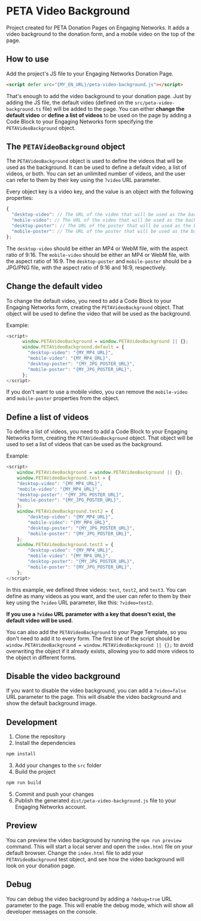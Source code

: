 # PETA Video Background

Project created for PETA Donation Pages on Engaging Networks. It adds a video background to the donation form, and a mobile video on the top of the page.

## How to use

Add the project's JS file to your Engaging Networks Donation Page.

```html
<script defer src="{MY_EN_URL}/peta-video-background.js"></script>
```

That's enough to add the video background to your donation page. Just by adding the JS file, the default video (defined on the `src/peta-video-background.ts` file) will be added to the page. You can either **change the default video** or **define a list of videos** to be used on the page by adding a Code Block to your Engaging Networks form specifying the `PETAVideoBackground` object.

## The `PETAVideoBackground` object

The `PETAVideoBackground` object is used to define the videos that will be used as the background. It can be used to define a default video, a list of videos, or both.
You can set an unlimited number of videos, and the user can refer to them by their key using the `?video` URL parameter.

Every object key is a video key, and the value is an object with the following properties:

```javascript
{
  "desktop-video": // The URL of the video that will be used as the background on desktop
  "mobile-video": // The URL of the video that will be used as the background on mobile
  "desktop-poster": // The URL of the poster that will be used as the background on desktop
  "mobile-poster": // The URL of the poster that will be used as the background on mobile
};
```

The `desktop-video` should be either an MP4 or WebM file, with the aspect ratio of 9:16. The `mobile-video` should be either an MP4 or WebM file, with the aspect ratio of 16:9. The `desktop-poster` and `mobile-poster` should be a JPG/PNG file, with the aspect ratio of 9:16 and 16:9, respectively.

## Change the default video

To change the default video, you need to add a Code Block to your Engaging Networks form, creating the `PETAVideoBackground` object. That object will be used to define the video that will be used as the background.

Example:

```javascript
<script>
      window.PETAVideoBackground = window.PETAVideoBackground || {};
      window.PETAVideoBackground.default = {
        "desktop-video": "{MY_MP4_URL}",
        "mobile-video": "{MY_MP4_URL}",
        "desktop-poster": "{MY_JPG_POSTER_URL}",
        "mobile-poster": "{MY_JPG_POSTER_URL}",
      };
</script>
```

If you don't want to use a mobile video, you can remove the `mobile-video` and `mobile-poster` properties from the object.

## Define a list of videos

To define a list of videos, you need to add a Code Block to your Engaging Networks form, creating the `PETAVideoBackground` object. That object will be used to set a list of videos that can be used as the background.

Example:

```javascript
<script>
    window.PETAVideoBackground = window.PETAVideoBackground || {};
    window.PETAVideoBackground.test = {
    "desktop-video": "{MY_MP4_URL}",
    "mobile-video": "{MY_MP4_URL}",
    "desktop-poster": "{MY_JPG_POSTER_URL}",
    "mobile-poster": "{MY_JPG_POSTER_URL}",
    };
    window.PETAVideoBackground.test2 = {
        "desktop-video": "{MY_MP4_URL}",
        "mobile-video": "{MY_MP4_URL}",
        "desktop-poster": "{MY_JPG_POSTER_URL}",
        "mobile-poster": "{MY_JPG_POSTER_URL}",
    };
    window.PETAVideoBackground.test3 = {
        "desktop-video": "{MY_MP4_URL}",
        "mobile-video": "{MY_MP4_URL}",
        "desktop-poster": "{MY_JPG_POSTER_URL}",
        "mobile-poster": "{MY_JPG_POSTER_URL}",
    };
</script>
```

In this example, we defined three videos: `test`, `test2`, and `test3`. You can define as many videos as you want, and the user can refer to them by their key using the `?video` URL parameter, like this: `?video=test2`.

**If you use a `?video` URL parameter with a key that doesn't exist, the default video will be used.**

You can also add the `PETAVideoBackground` to your Page Template, so you don't need to add it to every form. The first line of the script should be `window.PETAVideoBackground = window.PETAVideoBackground || {};` to avoid overwriting the object if it already exists, allowing you to add more videos to the object in different forms.

## Disable the video background

If you want to disable the video background, you can add a `?video=false` URL parameter to the page. This will disable the video background and show the default background image.

## Development

1. Clone the repository
2. Install the dependencies

```bash
npm install
```

3. Add your changes to the `src` folder
4. Build the project

```bash
npm run build
```

5. Commit and push your changes
6. Publish the generated `dist/peta-video-background.js` file to your Engaging Networks account.

## Preview

You can preview the video background by running the `npm run preview` command. This will start a local server and open the `index.html` file on your default browser.
Change the `index.html` file to add your `PETAVideoBackground` test object, and see how the video background will look on your donation page.

## Debug

You can debug the video background by adding a `?debug=true` URL parameter to the page. This will enable the debug mode, which will show all developer messages on the console.
